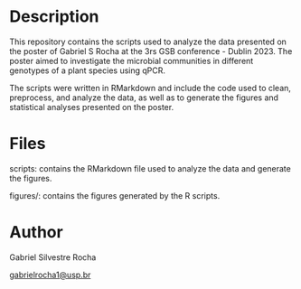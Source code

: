 # Description
This repository contains the scripts used to analyze the data presented on the poster of Gabriel S Rocha at the 3rs GSB conference - Dublin 2023. The poster aimed to investigate the microbial communities in different genotypes of a plant species using qPCR.

The scripts were written in RMarkdown and include the code used to clean, preprocess, and analyze the data, as well as to generate the figures and statistical analyses presented on the poster.

# Files
scripts: contains the RMarkdown file used to analyze the data and generate the figures.

figures/: contains the figures generated by the R scripts.

# Author
Gabriel Silvestre Rocha

gabrielrocha1@usp.br
